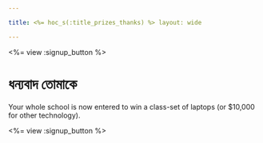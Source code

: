 ```yaml
---

title: <%= hoc_s(:title_prizes_thanks) %> layout: wide

---
```


<%= view :signup_button %>

# ধন্যবাদ তোমাকে

Your whole school is now entered to win a class-set of laptops (or $10,000 for other technology).

<%= view :signup_button %>